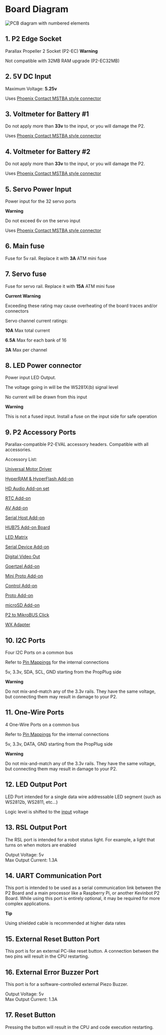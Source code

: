 # Board Diagram

![PCB diagram with numbered elements](pcb_diagram_drawio.drawio.png)

## 1. P2 Edge Socket

Parallax Propeller 2 Socket (P2-EC)
<warning>
<b>Warning</b>

Not compatible with 32MB RAM upgrade (P2-EC32MB)
</warning>

## 2. 5V DC Input
    
Maximum Voltage: **5.25v**

Uses [Phoenix Contact MSTBA style connector](https://www.phoenixcontact.com/en-us/products/pcb-plug-mstb-25-2-st-508-1757019)

## 3. Voltmeter for Battery #1

Do not apply more than **33v** to the input, or you will damage the P2.

Uses [Phoenix Contact MSTBA style connector](https://www.phoenixcontact.com/en-us/products/pcb-plug-mstb-25-2-st-508-1757019)

## 4. Voltmeter for Battery #2
   
Do not apply more than **33v** to the input, or you will damage the P2.

Uses [Phoenix Contact MSTBA style connector](https://www.phoenixcontact.com/en-us/products/pcb-plug-mstb-25-2-st-508-1757019)

## 5. Servo Power Input

Power input for the 32 servo ports

<warning>
<b>Warning</b>

Do not exceed 6v on the servo input
</warning>

Uses [Phoenix Contact MSTBA style connector](https://www.phoenixcontact.com/en-us/products/pcb-plug-mstb-25-2-st-508-1757019)

## 6. Main fuse

Fuse for 5v rail. Replace it with **3A** ATM mini fuse

## 7. Servo fuse

Fuse for servo rail. Replace it with **15A** ATM mini fuse

<note>
<b>Current Warning</b>

Exceeding these rating may cause overheating of the board traces and/or connectors
</note>

Servo channel current ratings:

**10A** Max total current

**6.5A** Max for each bank of 16

**3A** Max per channel

## 8. LED Power connector

Power input LED Output.

The voltage going in will be the WS281X(b) signal level

No current will be drawn from this input

<warning>
<b>Warning</b>

This is not a fused input. Install a fuse on the input side for safe operation
</warning>

## 9. P2 Accessory Ports
   
Parallax-compatible P2-EVAL accessory headers.
Compatible with all accessories.

Accessory List:

[Universal Motor Driver](https://www.parallax.com/product/universal-motor-driver-p2-add-on-board/)

[HyperRAM & HyperFlash Add-on](https://www.parallax.com/product/p2-es-eval-board-hyperram-hyperflash-add-on/)

[HD Audio Add-on set](https://www.parallax.com/product/p2-hd-audio-add-on-set/)

[RTC Add-on](https://www.parallax.com/product/p2-rtc-add-on-board/)

[AV Add-on](https://www.parallax.com/product/p2-eval-av-breakout-add-on-board/)

[Serial Host Add-on](https://www.parallax.com/product/p2-eval-serial-host-add-on-board/)

[HUB75 Add-on Board](https://www.parallax.com/product/p2-eval-hub75-adapter-board/)

[LED Matrix](https://www.parallax.com/product/p2-eval-led-matrix-add-on-board/)

[Serial Device Add-on](https://www.parallax.com/product/p2-eval-serial-device-add-on-board/)

[Digital Video Out](https://www.parallax.com/product/p2-eval-digital-video-out-add-on-board/)

[Goertzel Add-on](https://www.parallax.com/product/p2-eval-goertzel-add-on-board/)

[Mini Proto Add-on](https://www.parallax.com/product/p2-eval-mini-prototyping-add-on-board/)

[Control Add-on](https://www.parallax.com/product/p2-eval-control-add-on-board/)

[Proto Add-on](https://www.parallax.com/product/p2-es-eval-protoboard-add-on/)

[microSD Add-on](https://www.parallax.com/product/p2-microsd-add-on-board/)

[P2 to MikroBUS Click](https://www.parallax.com/product/p2-to-mikrobus-click-adapter/)

[WX Adapter](https://www.parallax.com/product/p2-wx-adapter-add-on-board/)
## 10. I2C Ports

Four I2C Ports on a common bus

Refer to [Pin Mappings](Pin-Mappings.md) for the internal connections

5v, 3.3v, SDA, SCL, GND starting from the PropPlug side

<warning>
<b>Warning</b>

Do not mix-and-match any of the 3.3v rails.
They have the same voltage, but connecting them may result in damage to your P2.
</warning>

## 11. One-Wire Ports

4 One-Wire Ports on a common bus

Refer to [Pin Mappings](Pin-Mappings.md) for the internal connections

5v, 3.3v, DATA, GND starting from the PropPlug side

<warning>
<b>Warning</b>

Do not mix-and-match any of the 3.3v rails.
They have the same voltage, but connecting them may result in damage to your P2.
</warning>

## 12. LED Output Port

LED Port intended for a single data wire addressable LED segment (such as WS2812b, WS2811, etc...)

Logic level is shifted to the [input](Board-Diagram.md#8-led-power-connector) voltage

## 13. RSL Output Port

The RSL port is intended for a robot status light.
For example, a light that turns on when motors are enabled

Output Voltage: 5v
<br/>
Max Output Current: 1.3A

## 14. UART Communication Port

This port is intended
to be used as a serial communication link between the P2 Board and a main processor like a Raspberry Pi,
or another Kevinbot P2 Board.
While using this port is entirely optional, it may be required for more complex applications.

<tip>
<b>Tip</b>

Using shielded cable is recommended at higher data rates
</tip>

## 15. External Reset Button Port

This port is for an external PC-like reset button.
A connection between the two pins will result in the CPU restarting.

## 16. External Error Buzzer Port

This port is for a software-controlled external Piezo Buzzer.

Output Voltage: 5v
<br/>
Max Output Current: 1.3A

## 17. Reset Button

Pressing the button will result in the CPU and code execution restarting.